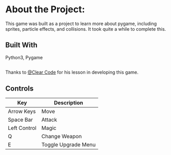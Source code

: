 
# About the Project:


This game was built as a project to learn more about pygame, including sprites, particle effects, and collisions. It took quite a while to complete this.


## Built With

Python3, Pygame

  


## 

Thanks to [@Clear Code](https://github.com/clear-code-projects)   for his lesson in developing this game.





  ## Controls

| Key             | Description                                                                |
| ----------------- | ------------------------------------------------------------------ |
| Arrow Keys | Move |
| Space Bar	 | Attack |
| Left Control	 | Magic |
| Q  | Change Weapon | 
| E  | Toggle Upgrade Menu
  